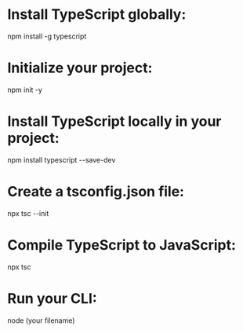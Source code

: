 # Install TypeScript globally:
npm install -g typescript


# Initialize your project:
npm init -y


# Install TypeScript locally in your project:
npm install typescript --save-dev


# Create a tsconfig.json file:
npx tsc --init


# Compile TypeScript to JavaScript:
npx tsc


# Run your CLI:
node (your filename)